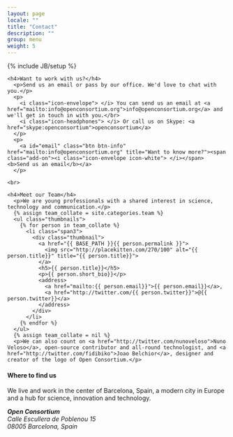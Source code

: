 ```yaml
---
layout: page
locale: ""
title: "Contact"
description: ""
group: menu
weight: 5
---
```

{% include JB/setup %}

<div class="row">
  <div class="span6">
    
    <h4>Want to work with us?</h4>
      <p>Send us an email or pass by our office. We'd love to chat with you.</p>
      <p>
        <i class="icon-envelope"> </i> You can send us an email at <a href="mailto:info@openconsortium.org">info@openconsortium.org</a> and we'll get in touch in with you.</br>
        <i class="icon-headphones"> </i> Or call us on Skype: <a href="skype:openconsortium">openconsortium</a>
      </p>
      <p>
        <a id="email" class="btn btn-info" href="mailto:info@openconsortium.org" title="Want to know more?"><span class="add-on"><i class="icon-envelope icon-white"> </i></span> <b>Send us an email</b></a>
      </p>    
    
    <br>
    
    <h4>Meet our Team</h4>
      <p>We are young professionals with a shared interest in science, technology and communication.</p>
      {% assign team_collate = site.categories.team %}
      <ul class="thumbnails">
        {% for person in team_collate %}
          <li class="span3">
            <div class="thumbnail">            
              <a href="{{ BASE_PATH }}{{ person.permalink }}">
                <img src="http://placekitten.com/270/100" alt="{{ person.title}}" title="{{ person.title}}">
              </a>
              <h5>{{ person.title}}</h5>
              <p>{{ person.short_bio}}</p>
              <address>
                <a href="mailto:{{ person.email}}">{{ person.email}}</a>,
                <a href="http://twitter.com/{{ person.twitter}}">@{{ person.twitter}}</a>
              </address>
            </div>
          </li>
        {% endfor %}
      </ul>
      {% assign team_collate = nil %}    
      <p>We can also count on <a href="http://twitter.com/nunoveloso">Nuno Veloso</a>, open-source contributor and all-round technologist, and <a href="http://twitter.com/fidibiko">Joao Belchior</a>, designer and creator of the logo of Open Consortium.</p>
    
  </div>
  <div class="span6">
    <h4>Where to find us</h4>
      <p>We live and work in the center of Barcelona, Spain, a modern city in Europe and a hub for science, innovation and technology.</p>
      <div class="well well-small">
        <!-- <i class="icon-bullhorn"></i> -->
        <address><i class="icon-map-marker"> </i>
          <strong>Open Consortium</strong><br>
          Calle Escullera de Poblenou 15<br>
          08005 Barcelona, Spain<br>
        </address>
      </div>
      <div id="map" style="height: 400px; width: 100%"></div>
  </div>
</div>




<script>
  var map = new L.Map('map');
  // var url = 'http://{s}.tile.cloudmade.com/BC9A493B41014CAABB98F0471D759707/997/256/{z}/{x}/{y}.png';
  // var url = 'http://{s}.tile.stamen.com/watercolor/{z}/{x}/{y}.jpg';
  // var url = 'http://{s}.tiles.mapbox.com/v3/mapbox.mapbox-streets/{z}/{x}/{y}.png32';
  var url = 'http://{s}.tiles.mapbox.com/v3/mapbox.mapbox-chester/{z}/{x}/{y}.png32';
  var attribution = 'Map data &copy; 2011 OpenStreetMap contributors, Imagery &copy; 2011 CloudMade';
  var layer = new L.TileLayer(url, {maxZoom: 18, attribution: attribution});
  
  var OCIcon = L.Icon.extend({
    options: {
      iconUrl: '{{ site.IMG_PATH }}/oc_square_logo_128_reasonably_small.png',
      // shadowUrl: '{{ site.IMG_PATH }}/oc_square_logo_111.png',
      // shadowUrl: '../docs/images/leaf-shadow.png',
      iconSize: new L.Point(60, 60),
      // shadowSize: new L.Point(68, 95),
      iconAnchor: new L.Point(30, 30),
      popupAnchor: new L.Point(0, -30)
    }
  });
  var LeafIcon = L.Icon.extend({
    options: {
       iconUrl: '{{ site.IMG_PATH }}/leaf-green.png',
       shadowUrl: '{{ site.IMG_PATH }}/leaf-shadow.png',
       iconSize: new L.Point(38, 95),
       shadowSize: new L.Point(68, 95),
       iconAnchor: new L.Point(22, 94),
       popupAnchor: new L.Point(-3, -76)
    } 
  });
    
  var myIcon = new OCIcon();
  // var myIcon = new LeafIcon();
  
  map.setView(new L.LatLng(41.383931, 2.199927), 4).addLayer(layer);
  // marker = new L.Marker(new L.LatLng(41.383931, 2.199927), {icon: myIcon});
  marker = new L.Marker(new L.LatLng(41.383931, 2.199927));
  
  map.addLayer(marker);
  
  html = 'Calle Escullera de Poblenou 15<br/>08005 Barcelona, Spain<br/><br/>';
  html += "<a href='https://www.google.com/maps/ms?msa=0&amp;msid=216938678935670822755.0004c2306ab10c2258707&amp;ie=UTF8&amp;ll=41.386166,2.198068&amp;spn=0.00449,0.009589&amp;t=m&amp;source=embed' class='btn btn-small btn-info'><i class='icon-map-marker icon-white' target='_blank'> </i> <b>Open in Google Maps</b></a>";
  
  marker.bindPopup(html, {closeButton: false});
</script>